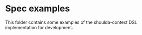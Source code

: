 # Spec examples

This folder contains some examples of the shoulda-context DSL implementation for development.
